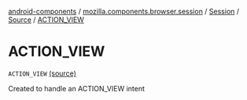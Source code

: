 [android-components](../../../index.md) / [mozilla.components.browser.session](../../index.md) / [Session](../index.md) / [Source](index.md) / [ACTION_VIEW](./-a-c-t-i-o-n_-v-i-e-w.md)

# ACTION_VIEW

`ACTION_VIEW` [(source)](https://github.com/mozilla-mobile/android-components/blob/master/components/browser/session/src/main/java/mozilla/components/browser/session/Session.kt#L142)

Created to handle an ACTION_VIEW intent

